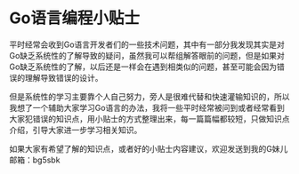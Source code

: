 # Go语言编程小贴士


平时经常会收到Go语言开发者们的一些技术问题，其中有一部分我发现其实是对Go缺乏系统性的了解导致的疑问，虽然我可以帮组解答眼前的问题，但是如果对Go缺乏系统性的了解，以后还是一样会在遇到相类似的问题，甚至可能会因为错误的理解导致错误的设计。

但是系统性的学习主要靠个人自己努力，旁人是很难代替和快速灌输知识的，所以我想了一个辅助大家学习Go语言的办法，我将一些平时经常被问到或者经常看到大家犯错误的知识点，用小贴士的方式整理出来，每一篇篇幅都较短，只做知识点介绍，引导大家进一步学习相关知识。

如果大家有希望了解的知识点，或者好的小贴士内容建议，欢迎发送到我的G妹儿邮箱：bg5sbk

